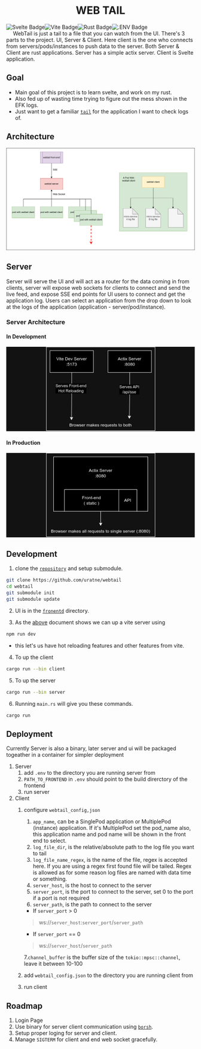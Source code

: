 <h1 style="text-align: center">WEB TAIL</h1>

![Svelte Badge](https://img.shields.io/badge/Svelte-FF3E00?logo=svelte&logoColor=fff&style=flat)![Vite Badge](https://img.shields.io/badge/Vite-646CFF?logo=vite&logoColor=fff&style=flat)![Rust Badge](https://img.shields.io/badge/Rust-000?logo=rust&logoColor=fff&style=flat)![.ENV Badge](https://img.shields.io/badge/.ENV-ECD53F?logo=dotenv&logoColor=000&style=flat)
<br>
&emsp; WebTail is just a tail to a file that you can watch from the UI. There's 3 parts to the project. UI, Server & Client. Here client is the one who connects from servers/pods/instances to push data to the server. Both Server & Client are rust applications. Server has a simple actix server. Client is Svelte application.

## Goal
- Main goal of this project is to learn svelte, and work on my rust. 
- Also fed up of wasting time trying to figure out the mess shown in the EFK logs.
- Just want to get a familiar [`tail`](https://www.ibm.com/docs/en/aix/7.3?topic=t-tail-command) for the application I want to check logs of.
## Architecture
![Architecture](./resources/webtail.png)

## Server
Server will serve the UI and will act as a router for the data coming in from clients, server will expose web sockets for clients to connect and send the live feed, and expose SSE end points for UI users to connect and get the application log. Users can select an application from the drop down to look at the logs of the application (application - server/pod/instance).

### Server Architecture
#### In Development
![In Development](./resources/wt_in_development.jpg)

#### In Production
![In Production](./resources/wt_in_production.jpg)

## Development
1. clone the [`repository`](https://github.com/uratne/webtail) and setup submodule.
```bash
git clone https://github.com/uratne/webtail
cd webtail
git submodule init
git submodule update
```
2. UI is in the [`fronentd`](https://github.com/uratne/webtail-front) directory.

3. As the [above](#in-development) document shows we can up a vite server using
```bash
npm run dev
```
- this let's us have hot reloading features and other features from vite.
4. To up the client
```bash
cargo run --bin client
```
5. To up the server
```bash
cargo run --bin server
```
6. Running `main.rs` will give you these commands.
```bash
cargo run
```

## Deployment
Currently Server is also a binary, later server and ui will be packaged togeather in a container for simpler deployment
1. Server
    1. add `.env` to the directory you are running server from
    2. `PATH_TO_FRONTEND` in `.env` should point to the build direrctory of the frontend
    3. run server
2. Client
    1. configure `webtail_config,json`
        1. `app_name`, can be a SinglePod application or MultiplePod (instance) application. If it's MultiplePod set the pod_name also, this application name and pod name will be shown in the front end to select. 
        2. `log_file_dir`, is the relative/absolute path to the log file you want to tail
        3. `log_file_name_regex`, is the name of the file, regex is accepted here. If you are using a regex first found file will be tailed. Regex is allowed as for some reason log files are named with data time or something.
        4. `server_host`, is the host to connect to the server
        5. `server_port`, is the port to connect to the server, set 0 to the port if a port is not required
        6. `server_path`, is the path to connect to the server
        - If `server_port` > 0
        > ws://`server_host`:`server_port`/`server_path`

        - If `server_port` == 0
        > ws://`server_host`/`server_path`

        7.`channel_buffer` is the buffer size of the `tokio::mpsc::channel`, leave it between 10-100

    1. add `webtail_config.json` to the directory you are running client from
    2. run client

## Roadmap
1. Login Page
2. Use binary for server client communication using [`borsh`](https://borsh.io).
3. Setup proper loging for server and client.
4. Manage `SIGTERM` for client and end web socket gracefully.